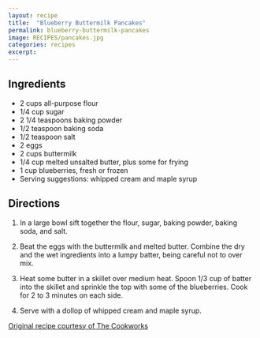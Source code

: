```yaml
---
layout: recipe
title:  "Blueberry Buttermilk Pancakes"
permalink: blueberry-buttermilk-pancakes
image: RECIPES/pancakes.jpg
categories: recipes
excerpt:
---
```




## Ingredients
* 2 cups all-purpose flour
* 1/4 cup sugar
* 2 1/4 teaspoons baking powder
* 1/2 teaspoon baking soda
* 1/2 teaspoon salt
* 2 eggs
* 2 cups buttermilk
* 1/4 cup melted unsalted butter, plus some for frying
* 1 cup blueberries, fresh or frozen
* Serving suggestions: whipped cream and maple syrup

## Directions
1. In a large bowl sift together the flour, sugar, baking powder, baking soda, and salt.

1. Beat the eggs with the buttermilk and melted butter. Combine the dry and the wet ingredients into a lumpy batter, being careful not to over mix.

1. Heat some butter in a skillet over medium heat. Spoon 1/3 cup of batter into the skillet and sprinkle the top with some of the blueberries. Cook for 2 to 3 minutes on each side.

1. Serve with a dollop of whipped cream and maple syrup.

[Original recipe courtesy of The Cookworks](http://www.foodnetwork.com/recipes/blueberry-buttermilk-pancakes-recipe2.html?oc=linkback)
